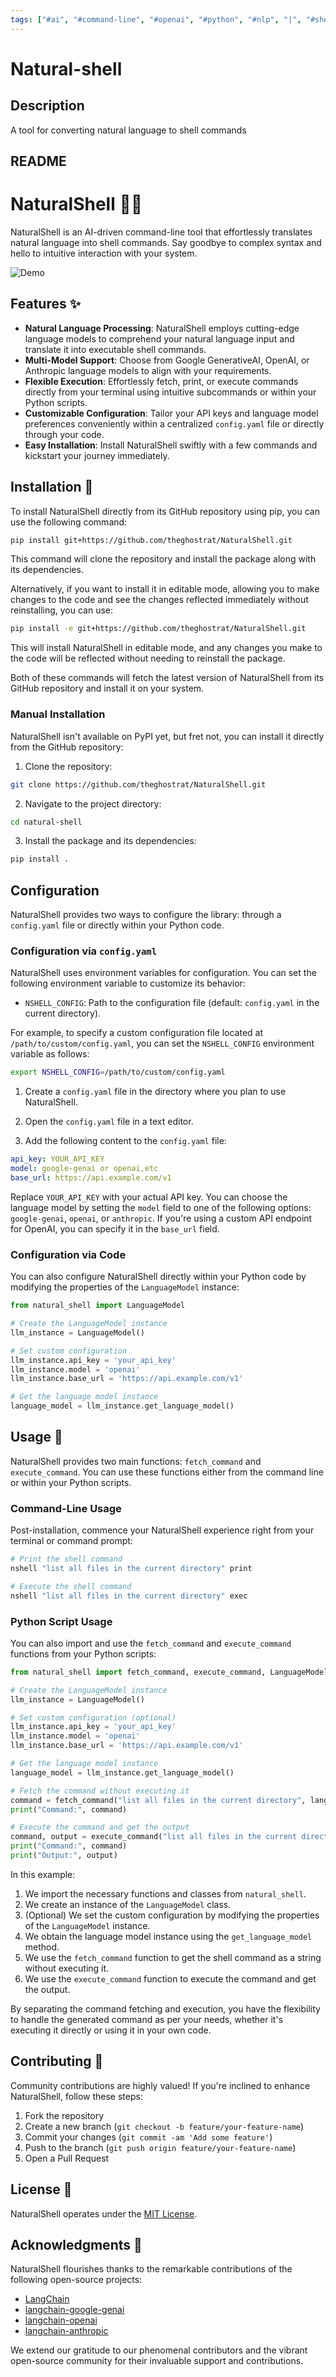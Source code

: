 ```yaml
---
tags: ["#ai", "#command-line", "#openai", "#python", "#nlp", "|", "#shell-commands", "#language-models", "#natural-language-to-shell"]
---
```


# Natural-shell

## Description

A tool for converting natural language to shell commands

## README

<!-- # NaturalShell 🐚✨

 NaturalShell, an AI-driven command-line tool, effortlessly translates natural language into shell commands. Say goodbye to complex syntax and hello to intuitive interaction with your system.
![Demo](https://user-images.githubusercontent.com/your_username/natural-shell/assets/demo.gif)

## Features ✨

- **Natural Language Processing**: NaturalShell employs cutting-edge language models to comprehend your natural language input and translate it into executable shell commands.
- **Multi-Model Support**: Choose from Google GenerativeAI, OpenAI, or Anthropic language models to align with your requirements.
- **Flexible Execution**: Effortlessly print or execute commands directly from your terminal using intuitive subcommands.
- **Customizable Configuration**: Tailor your API keys and language model preferences conveniently within a centralized `config.yaml` file.
- **Easy Installation**: Install NaturalShell swiftly with a few commands and kickstart your journey immediately.

## Installation 🚀

To install NaturalShell directly from its GitHub repository using pip, you can use the following command:

```bash
pip install git+https://github.com/theghostrat/NaturalShell.git
```

This command will clone the repository and install the package along with its dependencies.

Alternatively, if you want to install it in editable mode, allowing you to make changes to the code and see the changes reflected immediately without reinstalling, you can use:

```bash
pip install -e git+https://github.com/theghostrat/NaturalShell.git
```

This will install NaturalShell in editable mode, and any changes you make to the code will be reflected without needing to reinstall the package.

Both of these commands will fetch the latest version of NaturalShell from its GitHub repository and install it on your system.

### Manual Installation

NaturalShell isn't available on PyPI yet, but fret not, you can install it directly from the GitHub repository:

1. Clone the repository:

```bash
git clone https://github.com/theghostrat/NaturalShell.git
```

2. Navigate to the project directory:

```bash
cd natural-shell
```

3. Install the package and its dependencies:

```bash
pip install .
```

## Configuration

NaturalShell uses environment variables for configuration. You can set the following environment variables to customize its behavior:

- `NSHELL_CONFIG`: Path to the configuration file (default: `config.yaml` in the current directory).

For example, to specify a custom configuration file located at `/path/to/custom/config.yaml`, you can set the `NSHELL_CONFIG` environment variable as follows:

```bash
export NSHELL_CONFIG=/path/to/custom/config.yaml
```

1. Create a `config.yaml` file in the directory where you plan to use NaturalShell.

2. Open the `config.yaml` file in a text editor.

3. Add the following content to the `config.yaml` file:

```yaml
api_key: YOUR_API_KEY
model: google-genai or openai,etc
base_url: https://api.example.com/v1
```

Replace `YOUR_API_KEY` with your actual API key. You can choose the language model by setting the `model` field to one of the following options: `google-genai`, `openai`, or `anthropic`. If you're using a custom API endpoint for OpenAI, you can specify it in the `base_url` field.

## Usage 🤖

Post-installation, commence your NaturalShell experience right from your terminal or command prompt:

```bash

# Print the Shell Command

nshell "list all files in the current directory" print

# Execute the Shell Command

nshell "list all files in the current directory" exec
```

## Contributing 🤝

Community contributions are highly valued! If you're inclined to enhance NaturalShell, follow these steps:

1. Fork the repository
2. Create a new branch (`git checkout -b feature/your-feature-name`)
3. Commit your changes (`git commit -am 'Add some feature'`)
4. Push to the branch (`git push origin feature/your-feature-name`)
5. Open a Pull Request

## License 📄

NaturalShell operates under the [MIT License](https://opensource.org/licenses/MIT).

## Acknowledgments 🙏

NaturalShell flourishes thanks to the remarkable contributions of the following open-source projects:

- [LangChain](https://github.com/hwchase17/langchain)
- [langchain-google-genai](https://github.com/hwchase17/langchain/tree/main/langchain/chains/llm)
- [langchain-openai](https://github.com/hwchase17/langchain/tree/main/langchain/llms/openai)
- [langchain-anthropic](https://github.com/hwchase17/langchain/tree/main/langchain/llms/anthropic)

We extend our gratitude to our phenomenal contributors and the vibrant open-source community for their invaluable support and contributions. -->

# NaturalShell 🐚✨

NaturalShell is an AI-driven command-line tool that effortlessly translates natural language into shell commands. Say goodbye to complex syntax and hello to intuitive interaction with your system.

![Demo](https://user-images.githubusercontent.com/your_username/natural-shell/assets/demo.gif)

## Features ✨

- **Natural Language Processing**: NaturalShell employs cutting-edge language models to comprehend your natural language input and translate it into executable shell commands.
- **Multi-Model Support**: Choose from Google GenerativeAI, OpenAI, or Anthropic language models to align with your requirements.
- **Flexible Execution**: Effortlessly fetch, print, or execute commands directly from your terminal using intuitive subcommands or within your Python scripts.
- **Customizable Configuration**: Tailor your API keys and language model preferences conveniently within a centralized `config.yaml` file or directly through your code.
- **Easy Installation**: Install NaturalShell swiftly with a few commands and kickstart your journey immediately.

## Installation 🚀

To install NaturalShell directly from its GitHub repository using pip, you can use the following command:

```bash
pip install git+https://github.com/theghostrat/NaturalShell.git
```

This command will clone the repository and install the package along with its dependencies.

Alternatively, if you want to install it in editable mode, allowing you to make changes to the code and see the changes reflected immediately without reinstalling, you can use:

```bash
pip install -e git+https://github.com/theghostrat/NaturalShell.git
```

This will install NaturalShell in editable mode, and any changes you make to the code will be reflected without needing to reinstall the package.

Both of these commands will fetch the latest version of NaturalShell from its GitHub repository and install it on your system.

### Manual Installation

NaturalShell isn't available on PyPI yet, but fret not, you can install it directly from the GitHub repository:

1. Clone the repository:

```bash
git clone https://github.com/theghostrat/NaturalShell.git
```

2. Navigate to the project directory:

```bash
cd natural-shell
```

3. Install the package and its dependencies:

```bash
pip install .
```

## Configuration

NaturalShell provides two ways to configure the library: through a `config.yaml` file or directly within your Python code.

### Configuration via `config.yaml`

NaturalShell uses environment variables for configuration. You can set the following environment variable to customize its behavior:

- `NSHELL_CONFIG`: Path to the configuration file (default: `config.yaml` in the current directory).

For example, to specify a custom configuration file located at `/path/to/custom/config.yaml`, you can set the `NSHELL_CONFIG` environment variable as follows:

```bash
export NSHELL_CONFIG=/path/to/custom/config.yaml
```

1. Create a `config.yaml` file in the directory where you plan to use NaturalShell.

2. Open the `config.yaml` file in a text editor.

3. Add the following content to the `config.yaml` file:

```yaml
api_key: YOUR_API_KEY
model: google-genai or openai,etc
base_url: https://api.example.com/v1
```

Replace `YOUR_API_KEY` with your actual API key. You can choose the language model by setting the `model` field to one of the following options: `google-genai`, `openai`, or `anthropic`. If you're using a custom API endpoint for OpenAI, you can specify it in the `base_url` field.

### Configuration via Code

You can also configure NaturalShell directly within your Python code by modifying the properties of the `LanguageModel` instance:

```python
from natural_shell import LanguageModel

# Create the LanguageModel instance
llm_instance = LanguageModel()

# Set custom configuration
llm_instance.api_key = 'your_api_key'
llm_instance.model = 'openai'
llm_instance.base_url = 'https://api.example.com/v1'

# Get the language model instance
language_model = llm_instance.get_language_model()
```

## Usage 🤖

NaturalShell provides two main functions: `fetch_command` and `execute_command`. You can use these functions either from the command line or within your Python scripts.

### Command-Line Usage

Post-installation, commence your NaturalShell experience right from your terminal or command prompt:

```bash
# Print the shell command
nshell "list all files in the current directory" print

# Execute the shell command
nshell "list all files in the current directory" exec
```

### Python Script Usage

You can also import and use the `fetch_command` and `execute_command` functions from your Python scripts:

```python
from natural_shell import fetch_command, execute_command, LanguageModel

# Create the LanguageModel instance
llm_instance = LanguageModel()

# Set custom configuration (optional)
llm_instance.api_key = 'your_api_key'
llm_instance.model = 'openai'
llm_instance.base_url = 'https://api.example.com/v1'

# Get the language model instance
language_model = llm_instance.get_language_model()

# Fetch the command without executing it
command = fetch_command("list all files in the current directory", language_model)
print("Command:", command)

# Execute the command and get the output
command, output = execute_command("list all files in the current directory", language_model)
print("Command:", command)
print("Output:", output)
```

In this example:

1. We import the necessary functions and classes from `natural_shell`.
2. We create an instance of the `LanguageModel` class.
3. (Optional) We set the custom configuration by modifying the properties of the `LanguageModel` instance.
4. We obtain the language model instance using the `get_language_model` method.
5. We use the `fetch_command` function to get the shell command as a string without executing it.
6. We use the `execute_command` function to execute the command and get the output.

By separating the command fetching and execution, you have the flexibility to handle the generated command as per your needs, whether it's executing it directly or using it in your own code.

## Contributing 🤝

Community contributions are highly valued! If you're inclined to enhance NaturalShell, follow these steps:

1. Fork the repository
2. Create a new branch (`git checkout -b feature/your-feature-name`)
3. Commit your changes (`git commit -am 'Add some feature'`)
4. Push to the branch (`git push origin feature/your-feature-name`)
5. Open a Pull Request

## License 📄

NaturalShell operates under the [MIT License](https://opensource.org/licenses/MIT).

## Acknowledgments 🙏

NaturalShell flourishes thanks to the remarkable contributions of the following open-source projects:

- [LangChain](https://github.com/hwchase17/langchain)
- [langchain-google-genai](https://github.com/hwchase17/langchain/tree/main/langchain/chains/llm)
- [langchain-openai](https://github.com/hwchase17/langchain/tree/main/langchain/llms/openai)
- [langchain-anthropic](https://github.com/hwchase17/langchain/tree/main/langchain/llms/anthropic)

We extend our gratitude to our phenomenal contributors and the vibrant open-source community for their invaluable support and contributions.
